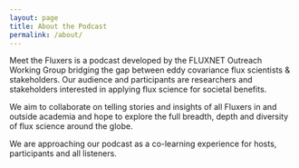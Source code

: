 ```yaml
---
layout: page
title: About the Podcast
permalink: /about/
---
```


Meet the Fluxers is a podcast developed by the FLUXNET Outreach Working Group bridging the gap between eddy covariance flux scientists & stakeholders. Our audience and participants are researchers and stakeholders interested in applying flux science for societal benefits.

We aim to collaborate on telling stories and insights of all Fluxers in and outside academia and hope to explore the full breadth, depth and diversity of flux science around the globe. 

We are approaching our podcast as a co-learning experience for hosts, participants and all listeners.

